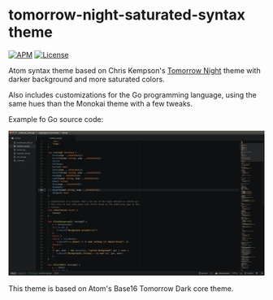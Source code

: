 # tomorrow-night-saturated-syntax theme

[![APM][apm-img]][apm-url]
[![License][license-img]][license-url]

Atom syntax theme based on Chris Kempson's [Tomorrow
Night](https://github.com/chriskempson/tomorrow-theme) theme with darker
background and more saturated colors.

Also includes customizations for the Go programming language, using the same
hues than the Monokai theme with a few tweaks.

Example fo Go source code:

[![Go screenshot][screenshot-go]][screenshot-go]

This theme is based on Atom's Base16 Tomorrow Dark core theme.

[apm-img]: https://img.shields.io/apm/v/tomorrow-night-saturated-syntax.svg?style=flat-square
[apm-url]: https://atom.io/themes/tomorrow-night-saturated-syntax
[license-img]: https://img.shields.io/apm/l/tomorrow-night-saturated-syntax.svg?style=flat-square
[license-url]: https://github.com/db47h/tomorrow-night-saturated-syntax/blob/master/LICENSE.md
[screenshot-go]: https://raw.githubusercontent.com/db47h/tomorrow-night-saturated-syntax/images/go.png
